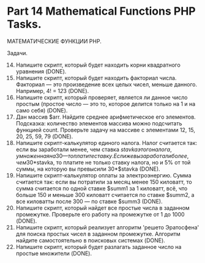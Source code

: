 ﻿# Part 14 Mathematical Functions PHP Tasks.

 МАТЕМАТИЧЕСКИЕ ФУНКЦИИ PHP.

Задачи.

14. Напишите скрипт, который будет находить корни квадратного уравнения (DONE).
15. Напишите скрипт, который будет находить факториал числа. Факториал — это произведение всех целых чисел, меньше данного. Например, 4! = 1*2*3 (DONE).
16. Напишите скрипт, который проверяет, является ли данное число простым (простое число — это то, которое делится только на 1 и на само себя) (DONE).
17. Дан массив $arr. Найдите среднее арифметическое его элементов. Подсказка: количество элементов массива можно подсчитать функцией count. Проверьте задачу на массиве с элементами 12, 15, 20, 25, 59, 79 (DONE).
18. Напишите скрипт-калькулятор единого налога. Налог считается так: если вы заработали менее, чем ставка $stavka этого налога, умноженная на 30 — то платите ставку. Если же вы заработали более, чем 30*$stavka, то платите 
    не только ставку налога, но и 5% от той суммы, на которую вы превысили 30*$stavka (DONE).
19. Напишите скрипт-калькулятор оплаты за электроэнергию. Сумма считается так: если вы потратили за месяц менее 150 киловатт, то сумма считается по одной ставке $summ1 за 1 киловатт, всё, что больше 150 и меньше 300 
    киловатт считается по ставке $summ2, а все киловатты после 300 — по ставке $summ3 (DONE).
20. Напишите скрипт, который найдет все простые числа в заданном промежутке. Проверьте его работу на промежутке от 1 до 1000 (DONE).
21. Напишите скрипт, который реализует алгоритм 'решето Эратосфена' для поиска простых чисел в заданном промежутке. Алгоритм найдите самостоятельно в поисковых системах (DONE).
22. Напишите скрипт, который будет разлагать заданное число на простые множители (DONE).

